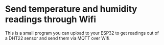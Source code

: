 # Send temperature and humidity readings through Wifi

This is a small program you can upload to your ESP32 to get readings out of a DHT22 sensor and send them via MQTT over Wifi.